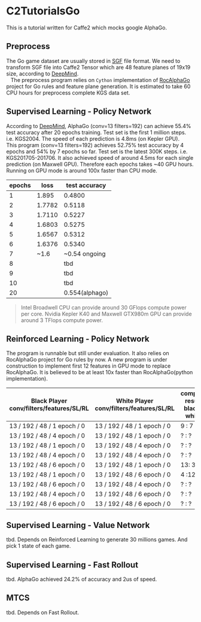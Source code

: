 # C2TutorialsGo
This is a tutorial written for Caffe2 which mocks google AlphaGo.

## Preprocess
  The Go game dataset are usually stored in [SGF](http://www.red-bean.com/sgf/go.html) file format. We need to transform SGF file into Caffe2 Tensor which are 48 feature planes of 19x19 size, according to [DeepMind](http://www.nature.com/nature/journal/v529/n7587/full/nature16961.html?foxtrotcallback=true).  
    The preprocess program relies on `Cython` implementation of [RocAlphaGo](https://github.com/Rochester-NRT/RocAlphaGo) project for Go rules and feature plane generation. It is estimated to take 60 CPU hours for preprocess complete KGS data set.

## Supervised Learning - Policy Network
  According to [DeepMind](http://www.nature.com/nature/journal/v529/n7587/full/nature16961.html?foxtrotcallback=true), AlphaGo (conv=13 filters=192) can achieve 55.4% test accuracy after 20 epochs training. Test set is the first 1 million steps. i.e. KGS2004. The speed of each prediction is 4.8ms (on Kepler GPU).  
  This program (conv=13 filters=192) achieves 52.75% test accuracy by 4 epochs and 54% by 7 epochs so far. Test set is the latest 300K steps. i.e. KGS201705-201706. It also achieved speed of around 4.5ms for each single prediction (on Maxwell GPU). Therefore each epochs takes ~40 GPU hours. Running on GPU mode is around 100x faster than CPU mode.  
  
| epochs | loss   | test accuracy |
|--------|--------|---------------|
| 1      | 1.895  | 0.4800        |
| 2      | 1.7782 | 0.5118        |
| 3      | 1.7110 | 0.5227        |
| 4      | 1.6803 | 0.5275        |
| 5      | 1.6567 | 0.5312        |
| 6      | 1.6376 | 0.5340        |
| 7      | ~1.6   | ~0.54 ongoing |
| 8      |        | tbd           |
| 9      |        | tbd           |
| 10     |        | tbd           |
| 20     |        | 0.554(alphago)|

> Intel Broadwell CPU can provide around 30 GFlops compute power per core. Nvidia Kepler K40 and Maxwell GTX980m GPU can provide around 3 TFlops compute power.  

## Reinforced Learning - Policy Network
  The program is runnable but still under evaluation. It also relies on RocAlphaGo project for Go rules by now. A new program is under construction to implement first 12 features in GPU mode to replace RocAlphaGo. It is believed to be at least 10x faster than RocAlphaGo(python implementation).  
  
| Black Player <br> conv/filters/features/SL/RL | White Player <br> conv/filters/features/SL/RL | compete result <br> black : white |  
|-------------------------------|-------------------------------|--------|
| 13 / 192 / 48 /  1 epoch /  0 | 13 / 192 / 48 /  1 epoch /  0 |  9 : 7 |
| 13 / 192 / 48 /  4 epoch /  0 | 13 / 192 / 48 /  1 epoch /  0 |  ? : ? |
| 13 / 192 / 48 /  1 epoch /  0 | 13 / 192 / 48 /  4 epoch /  0 |  ? : ? |
| 13 / 192 / 48 /  4 epoch /  0 | 13 / 192 / 48 /  4 epoch /  0 |  ? : ? |
| 13 / 192 / 48 /  6 epoch /  0 | 13 / 192 / 48 /  1 epoch /  0 |  13: 3 |
| 13 / 192 / 48 /  1 epoch /  0 | 13 / 192 / 48 /  6 epoch /  0 |  4 :12 |
| 13 / 192 / 48 /  6 epoch /  0 | 13 / 192 / 48 /  4 epoch /  0 |  ? : ? |
| 13 / 192 / 48 /  4 epoch /  0 | 13 / 192 / 48 /  6 epoch /  0 |  ? : ? |
| 13 / 192 / 48 /  6 epoch /  0 | 13 / 192 / 48 /  6 epoch /  0 |  ? : ? |
  
## Supervised Learning - Value Network
tbd. Depends on Reinforced Learning to generate 30 millions games. And pick 1 state of each game.

## Supervised Learning - Fast Rollout
tbd. AlphaGo achieved 24.2% of accuracy and 2us of speed.

## MTCS
tbd. Depends on Fast Rollout.
